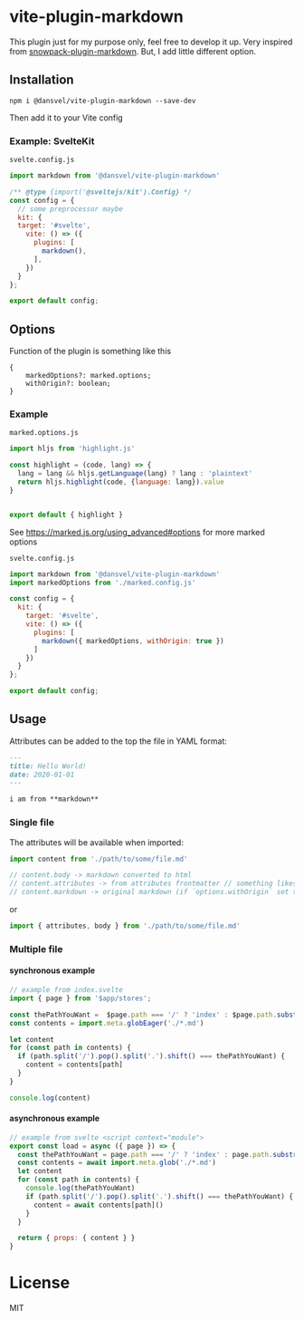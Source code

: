 # vite-plugin-markdown

This plugin just for my purpose only, feel free to develop it up. Very inspired from [snowpack-plugin-markdown](https://github.com/joshnuss/snowpack-plugin-markdown). But, I add little different option.

## Installation

```
npm i @dansvel/vite-plugin-markdown --save-dev
```

Then add it to your Vite config

### Example: SvelteKit

`svelte.config.js`

```js
import markdown from '@dansvel/vite-plugin-markdown'

/** @type {import('@sveltejs/kit').Config} */
const config = {
  // some preprocessor maybe
  kit: {
  target: '#svelte',
    vite: () => ({
      plugins: [
        markdown(),
      ],
    })
  }
};

export default config;
```

## Options

Function of the plugin is something like this

```
{
    markedOptions?: marked.options;
    withOrigin?: boolean;
}
```

### Example

`marked.options.js`

```js
import hljs from 'highlight.js'

const highlight = (code, lang) => {
  lang = lang && hljs.getLanguage(lang) ? lang : 'plaintext'
  return hljs.highlight(code, {language: lang}).value
}


export default { highlight }
```
See https://marked.js.org/using_advanced#options for more marked options

`svelte.config.js`

```js
import markdown from '@dansvel/vite-plugin-markdown'
import markedOptions from './marked.config.js'

const config = {
  kit: {
    target: '#svelte',
    vite: () => ({
      plugins: [
        markdown({ markedOptions, withOrigin: true })
      ]
    })
  }
};

export default config;
```

## Usage

Attributes can be added to the top the file in YAML format:

```markdown
---
title: Hello World!
date: 2020-01-01
---

i am from **markdown**
```

### Single file

The attributes will be available when imported:

```js
import content from './path/to/some/file.md'

// content.body -> markdown converted to html
// content.attributes -> from attributes frontmatter // something like{ title: "hello world", author: "dansvel"}
// content.markdown -> original markdown (if `options.withOrigin` set to `true`)
```

or

```js
import { attributes, body } from './path/to/some/file.md'
```

### Multiple file

#### synchronous example

```js
// example from index.svelte
import { page } from '$app/stores';

const thePathYouWant =  $page.path === '/' ? 'index' : $page.path.substring(1)
const contents = import.meta.globEager('./*.md')

let content
for (const path in contents) {
  if (path.split('/').pop().split('.').shift() === thePathYouWant) {
    content = contents[path]
  }
}

console.log(content)
```
#### asynchronous example

```js
// example from svelte <script context="module">
export const load = async ({ page }) => {
  const thePathYouWant = page.path === '/' ? 'index' : page.path.substring(1)
  const contents = await import.meta.glob('./*.md')
  let content
  for (const path in contents) {
    console.log(thePathYouWant)
    if (path.split('/').pop().split('.').shift() === thePathYouWant) {
      content = await contents[path]()
    }
  }

  return { props: { content } }
}

```

# License

MIT
